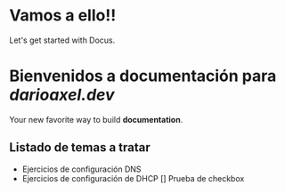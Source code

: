 # Vamos a ello!!

Let's get started with Docus.

# Bienvenidos a documentación para ***darioaxel.dev***

Your new favorite way to build **documentation**.

## Listado de temas a tratar

  * Ejercicios de configuración DNS
  * Ejercicios de configuración de DHCP
  [] Prueba de checkbox



